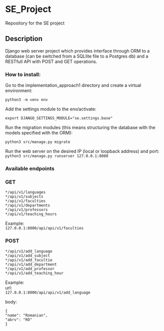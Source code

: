 # SE_Project   
Repository for the SE project   
   
## Description    
Django web server project which provides interface through ORM to a database (can be switched from a SQLlite file to a Postgres db) and a RESTfull API with POST and GET operations.    
  
### How to install:  
Go to the implementation_approach1 directory and create a virtual environment:  

`python3 -m venv env`  

Add the settings module to the env/activate:

`export DJANGO_SETTINGS_MODULE="se.settings.base"`

Run the migration modules (this means structuring the database with the models specified with the ORM):     

`python3 src/manage.py migrate`    

Run the web server on the desired IP (local or loopback address) and port:  
`python3 src/manage.py runserver 127.0.0.1:8000`

### Available endpoints

### GET
```
*/api/v1/languages  
*/api/v1/subjects  
*/api/v1/faculties  
*/api/v1/departments  
*/api/v1/professors  
*/api/v1/teaching_hours  
```
 
Example:  
`127.0.0.1:8000/api/api/v1/faculties`   


### POST 
```
*/api/v1/add_language  
*/api/v1/add_subject  
*/api/v1/add_facultie  
*/api/v1/add_department  
*/api/v1/add_professor  
*/api/v1/add_teaching_hour  
```

Example:  
url:  
`127.0.0.1:8000/api/api/v1/add_language `   
  
body: 
``` 
{
"name": "Romanian",
"abrv": "RO"
}
```